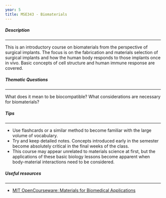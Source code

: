 ```yaml
---
year: 5
title: MSE343 - Biomaterials
---
```


##### Description

* * *


This is an introductory course on biomaterials from the perspective of surgical implants. The focus is on the fabrication and materials selection of surgical implants and how the human body responds to those implants once in vivo. Basic concepts of cell structure and human immune response are covered. 

##### Thematic Questions

* * *


What does it mean to be biocompatible?
What considerations are necessary for biomaterials?

##### Tips

* * *


  -   Use flashcards or a similar method to become familiar with the large volume of vocabulary.  
  -   Try and keep detailed notes. Concepts introduced early in the semester become absolutely critical in the final weeks of the class.
  -   This course may appear unrelated to materials science at first, but the applications of these basic biology lessons become apparent when body-material interactions need to be considered.

##### Useful resources

* * *


 - <a href="http://ocw.mit.edu/courses/materials-science-and-engineering/3-051j-materials-for-biomedical-applications-spring-2006/">MIT OpenCourseware: Materials for Biomedical Applications</a>
